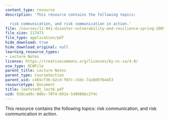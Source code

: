 ```yaml
---
content_type: resource
description: 'This resource contains the following topics:

  risk communication, and risk communication in action.'
file: /courses/11-941-disaster-vulnerability-and-resilience-spring-2005/910cad9c88bc70f4691e148986bc2f4c_loefstedt_lect6.pdf
file_size: 117473
file_type: application/pdf
hide_download: true
hide_download_original: null
learning_resource_types:
- Lecture Notes
license: https://creativecommons.org/licenses/by-nc-sa/4.0/
ocw_type: OCWFile
parent_title: Lecture Notes
parent_type: CourseSection
parent_uid: c465cf36-b2cd-f07c-c5dc-7a10d5f64453
resourcetype: Document
title: loefstedt_lect6.pdf
uid: 910cad9c-88bc-70f4-691e-148986bc2f4c
---
```

This resource contains the following topics:
risk communication, and risk communication in action.